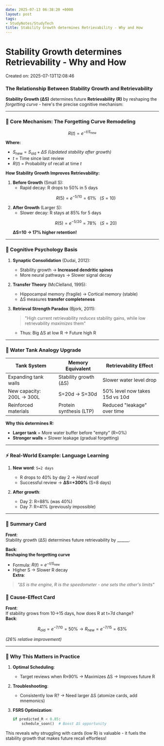 ```yaml
---
date: 2025-07-13 06:38:20 +0000
layout: post
tags:
- StudyNotes/StudyTech
title: Stability Growth determines Retrievability - Why and How
---
```


# Stability Growth determines Retrievability - Why and How
Created on: 2025-07-13T12:08:46

### The Relationship Between Stability Growth and Retrievability  
**Stability Growth (ΔS)** determines future **Retrievability (R)** by reshaping the *forgetting curve* - here's the precise cognitive mechanism:

---

### 🔬 Core Mechanism: The Forgetting Curve Remodeling  
```math
R(t) = e^{-t/S_{\text{new}}}
```
**Where:**  
- $S_{\text{new}} = S_{\text{old}} + \Delta S$ *(Updated stability after growth)*  
- $t$ = Time since last review  
- $R(t)$ = Probability of recall at time $t$  

**How Stability Growth Improves Retrievability:**  
1. **Before Growth** (Small S):  
   - Rapid decay: R drops to 50% in 5 days  
   ```math
   R(5) = e^{-5/10} = 61\%  \ \ \ (S=10)
   ```
2. **After Growth** (Larger S):  
   - Slower decay: R stays at 85% for 5 days  
   ```math
   R(5) = e^{-5/20} = 78\%  \ \ \ (S=20)
   ```  
   **ΔS=10 → 17% higher retention!**

---

### 🧠 Cognitive Psychology Basis  
1. **Synaptic Consolidation** (Dudai, 2012):  
   - Stability growth → **Increased dendritic spines**  
   - More neural pathways → Slower signal decay  

2. **Transfer Theory** (McClelland, 1995):  
   - Hippocampal memory (fragile) → Cortical memory (stable)  
   - ΔS measures **transfer completeness**  

3. **Retrieval Strength Paradox** (Bjork, 2011):  
   > "High current retrievability *reduces* stability gains, while low retrievability *maximizes* them"  
   - Thus: Big ΔS at low R → Future high R  

---

### 🌊 Water Tank Analogy Upgrade  
| **Tank System**       | **Memory Equivalent**          | **Retrievability Effect**       |  
|------------------------|--------------------------------|---------------------------------|  
| Expanding tank walls   | Stability growth (ΔS)          | Slower water level drop         |  
| New capacity: 200L → 300L | S=20d → S=30d              | 50% level now takes 15d vs 10d  |  
| Reinforced materials   | Protein synthesis (LTP)        | Reduced "leakage" over time     |  

**Why this determines R:**  
- **Larger tank** = More water buffer before "empty" (R=0%)  
- **Stronger walls** = Slower leakage (gradual forgetting)  

---

### ⚡ Real-World Example: Language Learning  
1. **New word**: `S=2 days`  
   - R drops to 40% by day 2 → *Hard recall*  
   - Successful review → **ΔS=+300%** (S=8 days)  

2. **After growth**:  
   - Day 2: R=88% (was 40%)  
   - Day 7: R=41% (previously impossible)  

---

### 💎 Summary Card  
**Front**:  
Stability growth (ΔS) determines future retrievability by ______.  

**Back**:  
**Reshaping the forgetting curve**  
- Formula: $R(t) = e^{-t/S_{\text{new}}}$  
- Higher S → Slower R decay  
**Extra**:  
> *"ΔS is the engine, R is the speedometer - one sets the other's limits"*  

### 🔄 Cause-Effect Card  
**Front**:  
If stability grows from 10→15 days, how does R at t=7d change?  
**Back**:  
```math
R_{\text{old}} = e^{-7/10} = 50\% → R_{\text{new}} = e^{-7/15} = 63\%  
```  
*(26% relative improvement)*  

---

### 🧩 Why This Matters in Practice  
1. **Optimal Scheduling**:  
   - Target reviews when R≈90% → Maximizes ΔS → Improves future R  

2. **Troubleshooting**:  
   - Consistently low R? → Need larger ΔS (atomize cards, add mnemonics)  

3. **FSRS Optimization**:  
   ```python
   if predicted_R < 0.85: 
       schedule_soon()  # Boost ΔS opportunity
   ```

This reveals why struggling with cards (low R) is valuable - it fuels the stability growth that makes future recall effortless!
